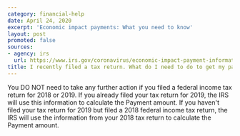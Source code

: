 ```yaml
---
category: financial-help
date: April 24, 2020
excerpt: 'Economic impact payments: What you need to know'
layout: post
promoted: false
sources:
- agency: irs
  url: https://www.irs.gov/coronavirus/economic-impact-payment-information-center
title: I recently filed a tax return. What do I need to do to get my payment?
---
```


You DO NOT need to take any further action if you filed a federal income tax return for 2018 or 2019. If you already filed your tax return for 2019, the IRS will use this information to calculate the Payment amount. If you haven't filed your tax return for 2019 but filed a 2018 federal income tax return, the IRS will use the information from your 2018 tax return to calculate the Payment amount.